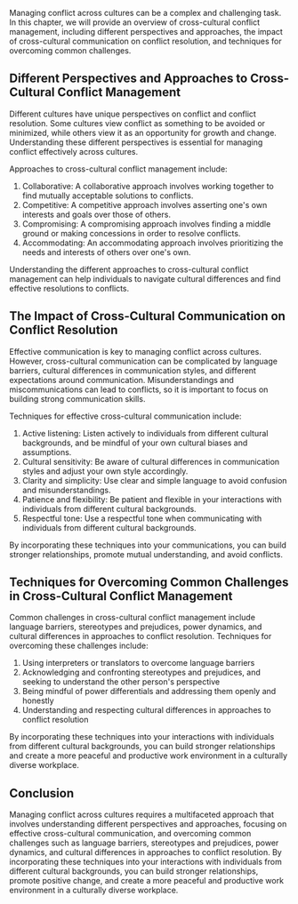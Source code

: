 
Managing conflict across cultures can be a complex and challenging task. In this chapter, we will provide an overview of cross-cultural conflict management, including different perspectives and approaches, the impact of cross-cultural communication on conflict resolution, and techniques for overcoming common challenges.

Different Perspectives and Approaches to Cross-Cultural Conflict Management
---------------------------------------------------------------------------

Different cultures have unique perspectives on conflict and conflict resolution. Some cultures view conflict as something to be avoided or minimized, while others view it as an opportunity for growth and change. Understanding these different perspectives is essential for managing conflict effectively across cultures.

Approaches to cross-cultural conflict management include:

1. Collaborative: A collaborative approach involves working together to find mutually acceptable solutions to conflicts.
2. Competitive: A competitive approach involves asserting one's own interests and goals over those of others.
3. Compromising: A compromising approach involves finding a middle ground or making concessions in order to resolve conflicts.
4. Accommodating: An accommodating approach involves prioritizing the needs and interests of others over one's own.

Understanding the different approaches to cross-cultural conflict management can help individuals to navigate cultural differences and find effective resolutions to conflicts.

The Impact of Cross-Cultural Communication on Conflict Resolution
-----------------------------------------------------------------

Effective communication is key to managing conflict across cultures. However, cross-cultural communication can be complicated by language barriers, cultural differences in communication styles, and different expectations around communication. Misunderstandings and miscommunications can lead to conflicts, so it is important to focus on building strong communication skills.

Techniques for effective cross-cultural communication include:

1. Active listening: Listen actively to individuals from different cultural backgrounds, and be mindful of your own cultural biases and assumptions.
2. Cultural sensitivity: Be aware of cultural differences in communication styles and adjust your own style accordingly.
3. Clarity and simplicity: Use clear and simple language to avoid confusion and misunderstandings.
4. Patience and flexibility: Be patient and flexible in your interactions with individuals from different cultural backgrounds.
5. Respectful tone: Use a respectful tone when communicating with individuals from different cultural backgrounds.

By incorporating these techniques into your communications, you can build stronger relationships, promote mutual understanding, and avoid conflicts.

Techniques for Overcoming Common Challenges in Cross-Cultural Conflict Management
---------------------------------------------------------------------------------

Common challenges in cross-cultural conflict management include language barriers, stereotypes and prejudices, power dynamics, and cultural differences in approaches to conflict resolution. Techniques for overcoming these challenges include:

1. Using interpreters or translators to overcome language barriers
2. Acknowledging and confronting stereotypes and prejudices, and seeking to understand the other person's perspective
3. Being mindful of power differentials and addressing them openly and honestly
4. Understanding and respecting cultural differences in approaches to conflict resolution

By incorporating these techniques into your interactions with individuals from different cultural backgrounds, you can build stronger relationships and create a more peaceful and productive work environment in a culturally diverse workplace.

Conclusion
----------

Managing conflict across cultures requires a multifaceted approach that involves understanding different perspectives and approaches, focusing on effective cross-cultural communication, and overcoming common challenges such as language barriers, stereotypes and prejudices, power dynamics, and cultural differences in approaches to conflict resolution. By incorporating these techniques into your interactions with individuals from different cultural backgrounds, you can build stronger relationships, promote positive change, and create a more peaceful and productive work environment in a culturally diverse workplace.
